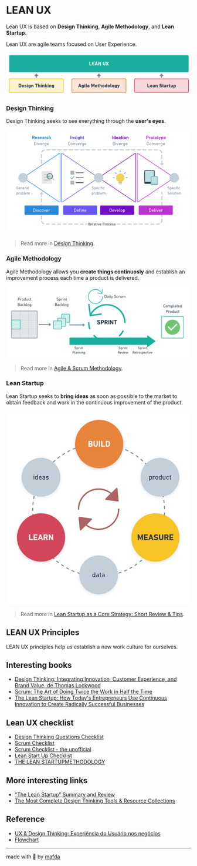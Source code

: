 # LEAN UX

Lean UX is based on **Design Thinking**, **Agile Methodology**, and **Lean Startup**. 

Lean UX are agile teams focused on User Experience.

![LEAN UX](img/lean_ux_by_mafda@2x.png)

### Design Thinking

Design Thinking seeks to see everything through the **user's eyes**.

![design thinking](img/double_diamond_by_mafda@2x.png)

> Read more in [Design Thinking](https://www.interaction-design.org/literature/topics/design-thinking).

### Agile Methodology

Agile Methodology allows you **create things continuosly** and establish an improvement process each time a product is delivered.

![agile methodology](img/scrum_by_mafda@2x.png)

> Read more in [Agile & Scrum Methodology](https://medium.com/technology-nineleaps/agile-scrum-methodology-300f43ee6f3e).

### Lean Startup

Lean Startup seeks to **bring ideas** as soon as possible to the market to obtain feedback and work in the continuous improvement of the product.

![lean startup](img/lean_startup_by_mafda@2x.png)

> Read more in [Lean Startup as a Core Strategy: Short Review & Tips](https://medium.com/@sumatosoft/lean-startup-as-a-core-strategy-short-review-tips-136e4ec529f4).

## LEAN UX Principles

LEAN UX principles help us establish a new work culture for ourselves.


## Interesting books

* [Design Thinking: Integrating Innovation, Customer Experience, and Brand Value, de Thomas Lockwood](https://www.amazon.com/Design-Thinking-Integrating-Innovation-Experience/dp/1581156685)
* [Scrum: The Art of Doing Twice the Work in Half the Time](https://www.amazon.com/Scrum-Doing-Twice-Work-Half/dp/038534645X)
* [The Lean Startup: How Today's Entrepreneurs Use Continuous Innovation to Create Radically Successful Businesses](https://www.amazon.com/Lean-Startup-Entrepreneurs-Continuous-Innovation/dp/0307887898)


## Lean UX checklist

* [Design Thinking Questions Checklist](https://static1.squarespace.com/static/5afaca8c1aef1d704a6eaace/t/5b6fd5a44d7a9c3255891749/1534055845039/Design+Thinking+Questions+handout.pdf)
* [Scrum Checklist](https://www.crisp.se/gratis-material-och-guider/scrum-checklist)
* [Scrum Checklist - the unofficial](https://www.crisp.se/wp-content/uploads/2012/05/Scrum-checklist.pdf)
* [Lean Start Up Checklist](http://shb.export-entreprises.com/ressources/features/lean-startup-strategy.pdf)
* [THE LEAN STARTUPMETHODOLOGY](http://theleanstartup.com/principles)


## More interesting links

* [“The Lean Startup” Summary and Review](https://medium.com/west-stringfellow/the-lean-startup-summary-and-review-5054675ff095)
* [The Most Complete Design Thinking Tools & Resource Collections](https://www.mockplus.com/blog/post/design-thinking-tools)


## Reference

* [UX & Design Thinking: Experiência do Usuário nos negócios](https://www.udemy.com/course/ux-design/)
* [Flowchart](https://whimsical.com/)

---
made with 💙 by [mafda](https://mafda.github.io/)